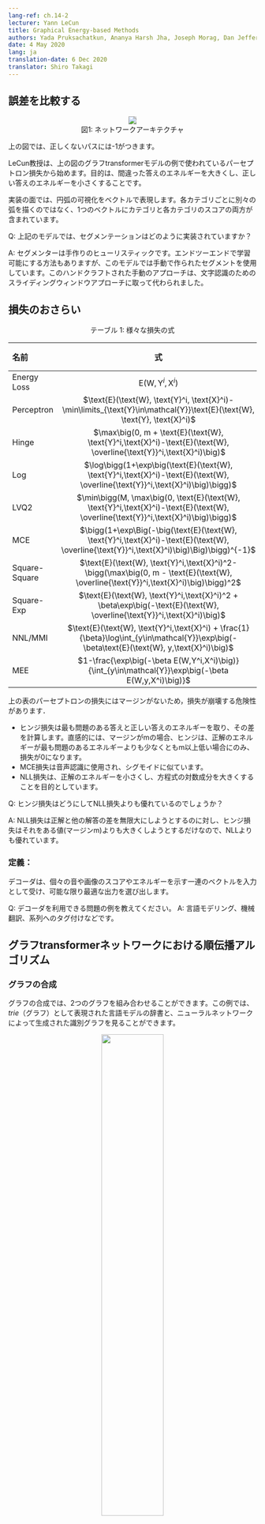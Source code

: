```yaml
---
lang-ref: ch.14-2
lecturer: Yann LeCun
title: Graphical Energy-based Methods
authors: Yada Pruksachatkun, Ananya Harsh Jha, Joseph Morag, Dan Jefferys-White, and Brian Kelly
date: 4 May 2020
lang: ja
translation-date: 6 Dec 2020
translator: Shiro Takagi
---
```


<!-- ## Comparing Losses -->
## 誤差を比較する

<!-- <center>
<img src="{{site.baseurl}}/images/week14/14-2/GT.png" style="background-color:#DCDCDC;" /><br>
Figure 1: Network Architecture
</center> -->
<center>
<img src="{{site.baseurl}}/images/week14/14-2/GT.png" style="background-color:#DCDCDC;" /><br>
図1: ネットワークアーキテクチャ
</center>

<!-- In the figure above, incorrect paths have -1.

Professor LeCun starts with perceptron loss, which is used in the example of Graph Transformer Model in the figure above. The goal is to make energy of wrong answers large, and correct ones small.

In terms of implementation, you would represent the arcs in the visualization with a vector. Rather than a separate arc for each category, one vector contains both the categories and the score for each category.

Q: How is the segmentor implemented in the model above?

A: The segment is handcrafted heuristics. The model uses a handcrafted segment although there is a way to make it trainable end-to-end. This handcrafted approach was superseded by the sliding window approach for character recognition. -->

上の図では、正しくないパスには-1がつきます。

LeCun教授は、上の図のグラフtransformerモデルの例で使われているパーセプトロン損失から始めます。目的は、間違った答えのエネルギーを大きくし、正しい答えのエネルギーを小さくすることです。

実装の面では、円弧の可視化をベクトルで表現します。各カテゴリごとに別々の弧を描くのではなく、1つのベクトルにカテゴリと各カテゴリのスコアの両方が含まれています。

Q: 上記のモデルでは、セグメンテーションはどのように実装されていますか？

A: セグメンターは手作りのヒューリスティックです。エンドツーエンドで学習可能にする方法もありますが、このモデルでは手動で作られたセグメントを使用しています。このハンドクラフトされた手動のアプローチは、文字認識のためのスライディングウィンドウアプローチに取って代わられました。


<!-- ## Overview of Losses -->
## 損失のおさらい

<!-- <center>
Table 1: Various Loss Equations
</center> -->
<center>
テーブル 1: 様々な損失の式
</center>

<!-- | Loss Equation | Formula  | Margin | -->
| 名前 | 式  | マージン |
| :---- | :----: | ---:|
| Energy Loss | $\text{E}(\text{W}, \text{Y}^i, \text{X}^i)$ | None |
| Perceptron | $\text{E}(\text{W}, \text{Y}^i, \text{X}^i)-\min\limits_{\text{Y}\in\mathcal{Y}}\text{E}(\text{W}, \text{Y}, \text{X}^i)$ | 0  |
| Hinge  | $\max\big(0, m + \text{E}(\text{W}, \text{Y}^i,\text{X}^i)-\text{E}(\text{W}, \overline{\text{Y}}^i,\text{X}^i)\big)$  | $m$ |
| Log  | $\log\bigg(1+\exp\big(\text{E}(\text{W}, \text{Y}^i,\text{X}^i)-\text{E}(\text{W}, \overline{\text{Y}}^i,\text{X}^i)\big)\bigg)$ | >0 |
| LVQ2  | $\min\bigg(M, \max\big(0, \text{E}(\text{W}, \text{Y}^i,\text{X}^i)-\text{E}(\text{W}, \overline{\text{Y}}^i,\text{X}^i)\big)\bigg)$ | 0 |
| MCE | $\bigg(1+\exp\Big(-\big(\text{E}(\text{W}, \text{Y}^i,\text{X}^i)-\text{E}(\text{W}, \overline{\text{Y}}^i,\text{X}^i)\big)\Big)\bigg)^{-1}$| >0 |
| Square-Square | $\text{E}(\text{W}, \text{Y}^i,\text{X}^i)^2-\bigg(\max\big(0, m - \text{E}(\text{W}, \overline{\text{Y}}^i,\text{X}^i)\big)\bigg)^2$ | $m$ |
| Square-Exp | $\text{E}(\text{W}, \text{Y}^i,\text{X}^i)^2 + \beta\exp\big(-\text{E}(\text{W}, \overline{\text{Y}}^i,\text{X}^i)\big)$ | >0 |
| NNL/MMI | $\text{E}(\text{W}, \text{Y}^i,\text{X}^i) + \frac{1}{\beta}\log\int_{y\in\mathcal{Y}}\exp\big(-\beta\text{E}(\text{W}, y,\text{X}^i)\big)$ | >0 |
| MEE |$1-\frac{\exp\big(-\beta E(W,Y^i,X^i)\big)}{\int_{y\in\mathcal{Y}}\exp\big(-\beta E(W,y,X^i)\big)}$ | >0 |


<!-- The perceptron loss seen in the table above does not have a margin, and thus the loss has a risk of collapsing.

* Hinge loss is taking the energy of the most offending answer, and the correct answer, and computing their difference. Intuitively, with a margin m, the hinge will only have loss of 0 when the correct energy is lower than the most offending energy by _at least_ m.
* MCE loss is used in speech recognition, and looks similar to a sigmoid.
* NLL loss aims to make the energy of the correct answer small, and make the log component of the equation large.

Q: How may hinge be better than NLL loss?

A: Hinge is better than NLL becuase hinge will try to push the difference between the correct answer and other answers to infinity, whereas hinge only wants to make it larger than some value (the margin m).  -->

上の表のパーセプトロンの損失にはマージンがないため，損失が崩壊する危険性があります．

* ヒンジ損失は最も問題のある答えと正しい答えのエネルギーを取り、その差を計算します。直感的には、マージンがmの場合、ヒンジは、正解のエネルギーが最も問題のあるエネルギーよりも少なくともm以上低い場合にのみ、損失が0になります。
* MCE損失は音声認識に使用され、シグモイドに似ています。
* NLL損失は、正解のエネルギーを小さくし、方程式の対数成分を大きくすることを目的としています。

Q: ヒンジ損失はどうにしてNLL損失よりも優れているのでしょうか？

A: NLL損失は正解と他の解答の差を無限大にしようとするのに対し、ヒンジ損失はそれをある値(マージンm)よりも大きくしようとするだけなので、NLLよりも優れています。

<!-- ### DEFINITION:

A decoder inputs a sequence of vectors that indicate the scores or energy of individual sounds or images, and picks out the best possible output.

Q: What are some examples of problems that can use decoders? 
A: Language modelling, machine translation, and sequence tagging. 

## Forward algorithm in Graph Transformer Networks

### Graph Composition

Graph composition allows us to combine two graphs. In this example we can see a language model lexicon being represented as a $trie$ (a graph) and a recognition graph which is produced by a neural network. -->

### 定義：

デコーダは、個々の音や画像のスコアやエネルギーを示す一連のベクトルを入力として受け、可能な限り最適な出力を選び出します。

Q: デコーダを利用できる問題の例を教えてください。
A: 言語モデリング、機械翻訳、系列へのタグ付けなどです。

## グラフtransformerネットワークにおける順伝播アルゴリズム

### グラフの合成

グラフの合成では、2つのグラフを組み合わせることができます。この例では、$trie$（グラフ）として表現された言語モデルの辞書と、ニューラルネットワークによって生成された識別グラフを見ることができます。

<!-- <center>
<img src="{{site.baseurl}}/images/week14/14-2/graph_composition.png" height="50%" width="50%" /><br>
<b>Figure 2</b>: Graph Composition
</center> -->
<center>
<img src="{{site.baseurl}}/images/week14/14-2/graph_composition.png" height="50%" width="50%" /><br>
<b>図2</b>: グラフの合成
</center>

<!-- The recognition graph specifies with different energy values (associated with each arc) how likely a character is at a particular step.

Now, for this example, the question we answer with a graph composition operation is, what is the best path in this recognition graph that also agrees with our lexicon?

The common hop from step 1 to step 2 between the recognition graph and the grammar is the character $c$, associated with energy 0.4. Hence, our interpretation graph contains just 1 arc between step 1 and 2 corresponding to $c$. Similarly, possible characters between step 2 and 3 are $x$, $u$ and $a$ in the recognition graph. Branches following $c$ in the grammar graph contain $u$ and $a$. So, the graph composition operation picks out arcs $u$ and $a$ to be present in the interpretation graph. It also associates the arc it copies from the recognition graph with their energy values. 

If the grammar also contained energy values associated with arcs, the graph composition would have added the energy values or combined them using some other operator.

In a similar fasion, graph composition also allows us to combine two knowledge bases that are represented by neural networks. In the example discused above, the grammar can essentially be represented as a neural network predicting the next character. The softmax output of the NN provides us with the transition probabilities to the next character from a given node.

As a side note, if the language model shown in this example is a neural network, we can backpropagate through the entire structure. This becomes an example of a differentiable program where we backpropagate through a program containing loops, if-conditions, recursions etc. -->

識別グラフは、（各円弧に関連付けられた）異なるエネルギー値で、ある文字が特定のステップでどの程度の可能性があるかを指定します。

さて、この例では、グラフの合成操作で答える質問は、この識別グラフの中で、私たちの辞書と一致する最良のパスは何か、ということです。

識別グラフと文法の間のステップ1からステップ2への共通ホップは、エネルギー0.4の文字$c$です。したがって、我々の解釈グラフには、ステップ 1 とステップ 2 の間に $c$ に対応する円弧が 1 つだけ含まれています。同様に、ステップ2とステップ3の間にあり得る文字は、識別グラフでは、$x$, $u$, $a$です。文法グラフの$c$に続く枝には、$u$と$a$が含まれています。そこで、グラフ合成演算は、解釈グラフに存在する円弧 $u$ と $a$ を選び出します。また、識別グラフからコピーした円弧を、それらのエネルギー値に関連付けます。

もし文法にも円弧に関連するエネルギー値が含まれていたとしたら、グラフの合成はエネルギー値を追加するか、他の演算子を使ってそれらを結合していたでしょう。

同様の流れで、グラフの合成はまた、ニューラルネットワークによって表現される２つの知識ベースを結合することを可能にします。上で説明した例では、文法は本質的に次の文字を予測するニューラルネットワークとして表現することができます。NNのsoftmax出力は、与えられたノードから次の文字への遷移確率を提供してくれます。

余談ですが、この例で示されている言語モデルがニューラルネットワークであれば、構造全体を誤差逆伝播することができます。これは、ループ、if条件、再帰などを含むプログラムをバックプロパゴスする微分可能なプログラムの例になります。

<!-- ### A check reader from mid-90s -->
### 90年代半ばのチェックリーダー

<!-- The entire architecture of a check reader from the mid-90s is quite complex, but what we are primarily interested in, is the part starting from the character recogniser, which produces the recognition graph. -->
90年代半ばのチェックリーダーの全体のアーキテクチャは非常に複雑ですが、私たちが主に興味を持っているのは、識別グラフを生成する文字識別器から始まる部分です。

<!-- <center>
<img src="{{site.baseurl}}/images/week14/14-2/check_reader.png"/><br>
<b>Figure 3</b>: Check reader
</center> -->
<center>
<img src="{{site.baseurl}}/images/week14/14-2/check_reader.png"/><br>
<b>図3</b>: チェックリーダー
</center>
<!-- 
This recongnition graph undergoes two separate composition operations, one with the correct interpretation (or the ground truth) and second with the grammar which creates a graph of all possible interpretations.

<!-- The entire system is trained via the Negative Log-Likelihood loss function. The negative log-likelihood says that each path in the interpretation graph is a possible interpretation and sum of energies along that path is the energy of that interpretation.

Now, instead of using the Viterbi algorithm, we use the forward algorithm. The following sub-sections discuss the differences between the two approaches. --> -->

この識別グラフは、2つの別々の合成操作を受けます。1つは正しい解釈（または真の値）で、2つ目は文法で、これによってすべての可能な解釈のグラフを作成します。

システム全体は負の対数尤度損失関数を使って学習されます。負の対数尤度は、解釈グラフの各パスが可能な解釈であり、そのパスに沿ったエネルギーの総和がその解釈のエネルギーであると言います。

ここで、ビタビアルゴリズムの代わりに、フォワードアルゴリズムを使用します。以下のサブセクションでは、2つのアプローチの違いを議論します。

<!-- #### Viterbi algorithm

Viterbi algorithm is a dynamic programming algorithm that is used to find the most likely path (or the path with the minimum energy) in a given graph. It minimises the energy with respect to a latent variable z, where z represents the path we are taking in the graph. -->

#### ビタビアルゴリズム

<!-- Viterbi algorithm is a dynamic programming algorithm that is used to find the most likely path (or the path with the minimum energy) in a given graph. It minimises the energy with respect to a latent variable z, where z represents the path we are taking in the graph. -->
ビタビアルゴリズムは、与えられたグラフの中で最も可能性の高いパス（またはエネルギーが最小となるパス）を見つけるために使用される動的計画法です。これは，潜在変数 z に関するエネルギーを最小化します。

$$F (x, y) = \min_{z} \; E(x, y, z)$$

<!-- #### The forward algorithm -->
#### フォワードアルゴリズム

<!-- The forward algorithm, on the other hand, computes the log of sum of exponentials of the negative value of energies of all paths. This mouthful can be easily seen as a formula below: -->
一方、フォワードアルゴリズムは、すべてのパスのエネルギーの負の値の指数の和の対数を計算します。これは、以下の式で簡単にわかります。

$$F_{\beta} (x, y) = -\frac{1}{\beta} \; \log \; \sum_{z \, \in \, \text{paths}} \; \exp \, (- \beta \; E(x, y, z))$$

<!-- This is marginalising over the latent variable z, which defines the paths in an interpretation graph. This approach computes this log sum exponential value over all possible paths to a particular node. This is like combning the cost of all possible paths in a soft-minimum way.

The forward algorithm is cheap to implement and does not cost more than Viterbi algorithm. Also, we can backpropagate through the forward algorithm node in the graph.

The working of the forward algorithm can be shown using the following example defined on an interpretation graph. -->

これは、解釈グラフのパスを定義する潜在変数zを周辺化しています。このアプローチでは，特定のノードへのすべての可能なパスについて，この対数和指数値を計算します。これは、ソフトミニマムな方法で、すべての可能なパスのコストを計算するようなものです。

フォワードアルゴリズムは実装が安価で、ビタビアルゴリズムよりもコストがかかりません。また、グラフ上のノードを経由して誤差逆伝播することも可能です。

フォワードアルゴリズムの動作は、解釈グラフ上に定義された以下の例を用いて示すことができます。

<!-- <center>
<img src="{{site.baseurl}}/images/week14/14-2/interpretation_graph.png" height="50%" width="50%" /><br>
<b>Figure 4</b>: Interpretation graph
</center> -->
<center>
<img src="{{site.baseurl}}/images/week14/14-2/interpretation_graph.png" height="50%" width="50%" /><br>
<b>図4</b>: 解釈グラフ
</center>


<!-- The cost from the input node to the red shaded node is computed by marginalising over all possible paths reaching the red node. The arrows entering the red node define these possible paths in our example.

For the red node, the value of energy at the node is given by: -->

入力ノードから赤い網掛けのノードまでのコストは、赤いノードに到達する可能性のあるすべてのパスを周辺化することによって計算されます。赤いノードに入る矢印は、この例ではこれらの可能なパスを定義しています。

赤色のノードでは、ノードでのエネルギーの値は次のように与えられます。

$$-\frac{1}{\beta} \; \log \; [ \, \exp \, (- \, \beta (e_1 \, + \, e_3)) \; + \; \exp \, (- \, \beta (e_2 \, + \, e_4)) \, ]$$

<!-- #### Neural network analogy of forward algorithm -->
#### フォワードアルゴリズムのアナロジーとしてのニューラルネットワーク

<!-- The forward algorithm is a special case of the belief-propagation algorithm, when the underlying graph is a chain graph. This entire algorithm can be viewed as a feed-forward neural network where the function at each node is a log sum of exponentials and an addition term. 

For each node in the interpretation graph, we maintain a variable $\alpha$. -->

フォワードアルゴリズムは、基礎となるグラフが鎖グラフである場合の信念伝播アルゴリズムの特殊なケースです。このアルゴリズム全体は、各ノードでの関数が指数と加算項の対数和であるフィードフォワードニューラルネットワークとして見ることができます。

解釈グラフの各ノードについて、変数$\alpha$を維持します。

$$ \alpha_{i} = - \; \log \; \biggl[ \sum_{k \, \in \, \text{parent} \, (i)} \; \exp \, (- \, \beta \; (\alpha_k \, + \, e_{ki})) \biggl]$$

<!-- where $e_{ki}$ is the energy of the link from node $k$ to node $i$.  -->
ここで、$e_{ki}$は、ノード$k$からノード$i$へのリンクのエネルギーです。

<!-- $\alpha_i$ forms the activation of a node $i$ in this neural network and $e_{ki}$ is the weight between nodes $k$ and node $i$. This formulation is algebraically equivalent to the weighted sum operations of a regular neural network in the log domain.

We can backpropagate through the dynamic interpretation graph (since it changes from example to example) on which we apply the forward algorithm. We can compute the gradients of $F(x, y)$ computed at the last node of the graph w.r.t the $e_{ki}$ weights defining the edges of the interpretation graph. -->

このニューラルネットワークにおいて、$alpha_i$はノード$i$の活性を形成し、$e_{ki}$はノード$k$とノード$i$の間の重みです。この定式化は、対数領域における通常のニューラルネットワークの重み付き和演算と代数的に等価です。

フォワードアルゴリズムを適用した動的解釈グラフ（例から例へと変化するので）を誤差逆伝播することができます。解釈グラフのエッジを定義する $e_{ki}$ の重みを用いて，グラフの最後のノードで計算された $F(x, y)$ の勾配を計算することができます．

<!-- <center>
<img src="{{site.baseurl}}/images/week14/14-2/check_reader.png" /><br>
<b>Figure 5</b>: Check reader
</center> -->
<center>
<img src="{{site.baseurl}}/images/week14/14-2/check_reader.png" /><br>
<b>図5</b>: チェックリーダー
</center>
<!-- 
Returning back to the check reader example, we apply the forward algorithm on the two graph compositions and obtain the energy value at the last node using the log sum exponential forumla. The difference between these energy values is the negative log-likelihood loss.

<!-- The value obtained from applying the forward algorithm on the graph composition between correct answer and recognition graph is the log sum exponential value of the correct answer. In contrast, log sum exponential value at the last node of the graph composition between recognition graph and grammar is the marginalised value over all possible valid interpretations. -->

チェック・リーダーの例に戻り、2つのグラフ合成にフォワードアルゴリズムを適用し、対数和指数を使用して最後のノードでのエネルギー値を求めます。これらのエネルギー値の差が負の対数尤度損失です。

正解グラフと識別グラフの間のグラフ構成にフォワードアルゴリズムを適用して得られる値は、正解の対数和指数値である。対照的に、識別グラフと文法の間のグラフ構成の最後のノードでの対数和指数値は、すべての可能性のある有効な解釈にわたって周辺化された値です。

<!-- # Lagrangian formulation of Backpropagation
For an input $x$ and target output $y$, we can formulate a network as a collection of functions, $f_k$ and weights, $w_k$ such that successive steps in the network output $z_k$ with $z_{k+1} = f_k(z_k, w_k)$. In a supervised setting, the goal of the network is to minimize $C(z_n, y)$, the cost of the $n^\mathrm{th}$ output of the network, with respect to the ground truth. This is equivalent to the problem of minimizing $C(z_n, y)$ with respect to the constraints $z_{k+1} = f_k(z_k, w_k)$ and $z_0 = x$. -->

# 誤差逆伝播のラグランジアンによる定式化
入力 $x$ と目標出力 $y$ に対して、ネットワークを関数 $f_k$ と重み $w_k$ の集合として定式化すると、ネットワークの連続するステップが $z_{k+1} = f_k(z_k, w_k)$ で $z_k$ を出力するようになります。教師あり学習の場合では、ネットワークの目標は、ネットワークの $n$番目の出力のコストである $C(z_n, y)$ を、真の値に対して最小化することです。これは、制約 $z_{k+1} = f_k(z_k, w_k)$ と $z_0 = x$ に対して $C(z_n, y)$ を最小化する問題と等価です。

<!-- The Lagrangian can be written: -->
ラグランジアンは次のように書くことができます：
<!-- $$ \mathcal{L}(x, y, \lambda_i, z_i, w_i) = C(z_n, y) + \sum\limits_{k=0}^{n-1} \lambda^T_{k+1}(z_{k+1} - f_k(z_k, w_k)) $$ -->
$$ \mathcal{L}(x, y, \lambda_i, z_i, w_i) = C(z_n, y) + \sum\limits_{k=0}^{n-1} \lambda^T_{k+1}(z_{k+1} - f_k(z_k, w_k)) $$
<!-- where the $ \lambda $ terms denote Lagrange multipliers (see [Paul's online notes](http://tutorial.math.lamar.edu/Classes/CalcIII/LagrangeMultipliers.aspx) for a refresher if Calc 3 was a while ago). -->
ここで $ \lambda $ の項はラグランジュ乗数を表します（Calc 3 が少し前のものであれば、[Paul's online notes](http://tutorial.math.lamar.edu/Classes/CalcIII/LagrangeMultipliers.aspx)を参照してください）。

$\mathcal{L}$を最小化するためには、$\mathcal{L}$の偏微分を、それぞれの引数についてゼロにして解く必要があります。
<!-- To minimize $\mathcal{L}$, we need to set the partial derivatives of $\mathcal{L}$ with respect to each of its arguments to zero and solve. -->

<!-- - For $\lambda$, we simply recover the constraint: $\frac{\partial{\mathcal{L}}}{\partial \lambda_{k+1}} = 0 \rightarrow z_{k+1} = f_k(z_k, w_k)$.
- For $z_k$, $\frac{\partial \mathcal{L}}{\partial z_k} = 0 \rightarrow \lambda^T_k - \lambda^T_{k+1} \frac{\partial f_k(z_k, w)}{\partial z_k} \rightarrow \lambda_k = \frac{\partial f_k(z_k, w_k)^T}{\partial z_k}\lambda_{k+1}$, which is just the standard backpropagation formula. -->
- $\lambda$について、単に制約: $\frac{\partial{\mathcal{L}}}{\partial \lambda_{k+1}} = 0 \rightarrow z_{k+1} = f_k(z_k, w_k)$を復元します。
- $z_k$について、$\frac{\partial \mathcal{L}}{\partial z_k} = 0 \rightarrow \lambda^T_k - \lambda^T_{k+1} \frac{\partial f_k(z_k, w)}{\partial z_k} \rightarrow \lambda_k = \frac{\partial f_k(z_k, w_k)^T}{\partial z_k}\lambda_{k+1}$。これは、単なる普通の誤差逆伝播の式です。

<!-- This approach originated with Lagrange and Hamilton in the context of Classical Mechanics, where the minimization is over the energy of the system and the $\lambda$ terms denote physical constraints of the system, such as two balls being forced to stay at a fixed distance from each other by virtue of being attached by a metal bar, for example. -->
このアプローチは、古典力学の文脈でラグランジュとハミルトンに由来します。そこでは最小化はシステムのエネルギーについて行っており、$lambda$項は、システムの物理的な制約を示しています。例えば二つの球を金属の棒でくっつけることで、二つの球が固定した距離を保っているように強制するようなものです。

<!-- In a situation where we need to minimize the cost $C$ at every time step, $k$, the Lagrangian becomes
$$ \mathcal{L} = \sum_k \left(C_k(z_k, y_k) + \lambda^T_{k+1}(z_{k+1} - f_k(z_k, w_k)) \right) $$. -->
時間ステップごとに $k$ のコスト $C$ を最小化する必要がある状況では、ラグランジアンは次のようになります
$$ \mathcal{L} = \sum_k \left(C_k(z_k, y_k) + \lambda^T_{k+1}(z_{k+1} - f_k(z_k, w_k)) \right) $$

# Neural Ordinary Differential Equation
<!-- Using this formulation of backprop, we can now talk about a new class of models, Neural ODEs. These are basically recurrent networks where the state, $z$, at time $t$ is given by
$ z_{t+\text{d}t} = z_t + f(z_t, W) dt  $, where $ W$ represents some set of fixed parameters. This can also be expressed as an ordinary differential equation (no partial derivatives): $\frac{\text{d}z}{\text{d}t} = f(z_t, W)$.

Training such a network using the Lagrangian formulation is very straightforward. If we have a target, $y$, and want the state of the system to reach $y$ by time $T$, we simply establish the cost function as the distance between $z_T$ and $y$. Another goal of the network could be to find a stable state of the system, i.e. one that ceases to change after a certain point. Mathematically, this is equivalent to setting $\frac{\text{d}z}{\text{d}t} = f(y, W) = 0$. In general, finding a solution, $y$ to this equation is much easier than back propagation through time, because the network need not remember the gradient with respect to the whole sequence, and only has to minimize $f$ or $\lvert f \rvert^2$. For more information about training neural ODE's to reach fixed points, see [(Lecun88)](http://yann.lecun.com/exdb/publis/pdf/lecun-88.pdf). -->

この誤差逆伝播の式を使って、ニューラルODEという新しいクラスのモデルについて話すことができます。これらは、基本的にはリカレントネットワークであり、 $t$ における状態 $z$ は次のように与えられます。
$ z_{t+\text{d}t} = z_t + f(z_t, W) dt  $。ここで、$W$ は固定パラメータの集合を表します。これは，常微分方程式（偏微分なし）で表現することもできます： $\frac{\text{d}z}{\text{d}t} = f(z_t, W)$。

このようなラグランジュ方程式を用いたネットワークの学習は非常に簡単です。目標$y$があり、システムの状態が時間$T$までに$y$に到達するようにしたい場合、コスト関数を$z_T$と$y$の間の距離として設定するだけです。ネットワークのもう一つの目的は、システムの安定した状態、つまり、ある点を境に変化しなくなる状態を見つけることかもしれません。数学的には、これは $\frac{\text{d}z}{\text{d}t} = f(y, W) = 0$ とするのと同じです。一般的に、この方程式の解 $y$ を見つけることは、時間の逆伝播よりもはるかに簡単です。なぜなら、ネットワークは、全シーケンスに関する勾配を記憶する必要がなく、 $f$ または  $\lvert f \rvert^2$ を最小化すればよいからです。固定点に到達するためのニューラルODEの訓練については、 [(Lecun88)](http://yann.lecun.com/exdb/publis/pdf/lecun-88.pdf)を参照してください。

<!-- # Variational Inference in terms of Energy -->
# エネルギーの意味における変分推論

<!-- ## Introduction -->
## 導入
<!-- For an elementary energy function $E(x,y,z)$, if we wish to marginalize over a variable, z, to obtain a loss in terms of only $x$ and $y$,  $L(x,y)$, we must compute -->
ある初等的なエネルギー関数 $E(x,y,z)$ に対して、変数 z に対して周辺化して、 $x$ と $y$ と $L(x,y)$ だけの損失を得るには、次の計算をしなければなりません。

$$L(x,y) = -\frac{1}{\beta}\int_z \exp(-\beta E(x,y,z))$$

<!-- If we then multiply by $\frac{q(z)}{q(z)}$, we get
$$L(x,y) = -\frac{1}{\beta}\int_z q(z) \frac{\exp({-\beta E(x,y,z)})}{q(z)}$$ -->
$\frac{q(z)}{q(z)}$をかけると、 次の式を得ます
$$L(x,y) = -\frac{1}{\beta}\int_z q(z) \frac{\exp({-\beta E(x,y,z)})}{q(z)}$$

<!-- If we assume that $q(z)$ is a probability distribution over $z$, we can interpret our rewritten loss function integral as an expected value, with respect to the distribution of $\frac{\exp({-\beta E(x,y,z)})}{q(z)}$. -->
$q(z)$を$z$上の確率変数とすると、書き直した損失関数の積分を、 分布$\frac{\exp({-\beta E(x,y,z)})}{q(z)}$に関する期待値として解釈することができます。
 <!-- we can interpret our rewritten loss function integral as an expected value, with respect to the distribution of $\frac{\exp({-\beta E(x,y,z)})}{q(z)}$. -->

<!-- We use this interpretation, Jensen's Inequality, and sampling-based approximations, to indirectly optimize our loss function. -->
この解釈、イェンセンの不等式、サンプリングに基づく近似を用いて、間接的に損失関数を最適化します。

<!-- ## Jensen's Inequality -->
## イェンセンの不等式

<!-- Jensen's Inequality is a geometrical observation that states: if we have a convex function, then the *expectation* of that function, over a range, is less than the average of the function evaluated at the beginning and end of the range. Geometrically illustrated this is very intuitive: -->
イェンセンの不等式は、次のようなことをノベル幾何学的な観察です：凸関数がある場合、その関数の*期待値*は、ある範囲にわたって、範囲の最初と最後に評価された関数の平均値よりも小さくなります。幾何学的に説明すると、これは非常に直感的です。


<!-- <center>
<img src="{{site.baseurl}}/images/week14/14-2/wikipedia_jensens_inequality.png" height="50%" width="50%" style="background-color:#DCDCDC;" /><br>
<b>Figure 6:</b> Jensen's Inequality (taken from [Wikipedia](https://en.wikipedia.org/wiki/Jensen%27s_inequality))
</center> -->
<center>
<img src="{{site.baseurl}}/images/week14/14-2/wikipedia_jensens_inequality.png" height="50%" width="50%" style="background-color:#DCDCDC;" /><br>
<b>図6:</b> イェンセンの不等式 ([Wikipedia](https://en.wikipedia.org/wiki/Jensen%27s_inequality)から)
</center>
<!-- 
Likewise, if $F$ is convex, for a fixed probability distribution $q$, we can infer from  Jensen's Inequality that over the range $z$, -->
同様に、 $F$ が凸である場合、固定確率分布 $q$ に対して、イェンセンの不等式から、 $z$ の範囲にわたって、 $f$ が凸であることが推論できます。

$$F\Bigg(\int_z q(z)h(z)\Bigg) \leq \int_z q(z)F(h(z)) \tag{1}$$

<!-- Now, recall that our marginalized $L(x,y)$ after multiplication with $\frac{q(z)}{q(z)}$ is,  
$$L(x,y) = -\frac{1}{\beta}\int_z q(z) \frac{\exp({-\beta E(x,y,z)})}{q(z)}$$ -->
今、$\frac{q(z)}{q(z)}$がかけられた後の、周辺化された$L(x,y)$は、次のようになることを思い出してください
$$L(x,y) = -\frac{1}{\beta}\int_z q(z) \frac{\exp({-\beta E(x,y,z)})}{q(z)}$$

<!-- If we make $h(z) = -\frac{1}{\beta} \frac{\exp({-\beta E(x,y,z)})}{q(z)}$, we know from Jensen's Inequality $(1)$ that -->
$h(z) = -\frac{1}{\beta} \frac{\exp({-\beta E(x,y,z)})}{q(z)}$とすると、イェンセンの不等式$(1)$から、次のことがわかります

$$F\Bigg(\int_z q(z)\frac{\exp({-\beta E(x,y,z)})}{q(z)}\Bigg) \leq \int_z q(z)F\Bigg(\frac{\exp({-\beta E(x,y,z)})}{q(z)}\Bigg)$$

<!-- Let's continue to work this, with a concrete convex loss function, $F(x) = -\log(x)$ -->
引き続き、具体的な凸の損失関数 $F(x) = -\log(x)$ を使ってみましょう。

$$-\log\Bigg(-\frac{1}{\beta}\int_z q(z)\frac{\exp({-\beta E(x,y,z)})}{q(z)}\Bigg) \leq \int_z q(z) * \frac{-1}{\beta}\log\Bigg(\frac{\exp({-\beta E(x,y,z)})}{q(z)}\Bigg)$$

$$\leq \int_z q(z)[E(x,y,z) + \frac{1}{\beta}\log(q(z))]$$

$$\leq \int_z q(z)E(x,y,z) + \frac{1}{\beta}\int_z q(z)\log(q(z))$$

<!-- Great! Now we have an upper bound to our loss function $L(x,y)$, composed of two terms we understand. The first term $\int_z q(z)E(x,y,z)$ is the *average* energy. And the second term $\frac{1}{\beta}\int_z\log(q(z))$ is just some factor ($-\frac{1}{\beta}$) times the *entropy* of the distribution $q$. -->
すばらしい！これで損失関数 $L(x,y)$の上限がわかりました。 上限は私たちが知っている2つの項で構成されています 最初の項 $\int_z q(z)E(x,y,z)$ は *平均* エネルギーです。 そして、２番目の項 $\frac{1}{\beta}\int_z\log(q(z))$ は、いくつかの因子($-\frac{1}{\beta}$)に、分布$q$の*エントロピー*をかけたものです。

<!-- ## What's the point?

We now have formulated an upper bound in such a way that we can avoid complicated integrations, and instead simply approximate these values by sampling from a surrogate distribution ($q(z)$), of our choice!

To get the value of the first term of our upper bound function, we just sample from that distribution, and compute the average value of $L$ that we obtain from applying our sampled $z$'s.

The second term (a factor of entropy) is just a property of the distribution family, and can likewise be approximated with random sampling of $q$.

Finally, we can minimize $L$ with respect to its parameters (say, weights of a network $W$), by minimizing this function that bounds $L$ above. We conduct this minimization by updating our two variables: (1) the entropy of $q$, and (2) our model parameters $W$. -->

# 要点は何でしょうか？

これで、複雑な積分を避けることができるように上界を定式化することができました。複雑な積分をする代わりに、我々の選択した代理分布($q(z)$)からサンプリングすることで、これらの値を単純に近似することができます!

上界の関数の最初の項の値を得るために、その分布からサンプリングし、サンプリングした $z$ を適用して得られる $L$ の平均値を計算します。

2番目の項（エントロピーの因子）は、分布族の性質であり、同様に $q$ のランダムサンプリングで近似することができます。

最後に、パラメータ（例えば、ネットワーク $W$ の重み）に関して $L$ を最小化することで、 $L$ を最小化することができます。この最小化は、2つの変数を更新することで行います。(1) $q$のエントロピー、(2)モデルのパラメータ$W$です。

<!-- ## Summary
This is the "energy view" of variational inference. If you need to compute the log of a sum of exponentials, replace it with the average of your function plus an entropy term. This gives us an upper bound. We then minimze this upper bound, and in doing so minimize the function we actually care about. -->
## まとめ
これは「エネルギーの視点から見た」変分推論です。指数の和の対数を計算する必要がある場合、関数の平均にエントロピー項を加えたものに置き換えます。これにより、上界が得られます。そして、この上界を最小化することで、実際に関心のある関数を最小化することができます。

